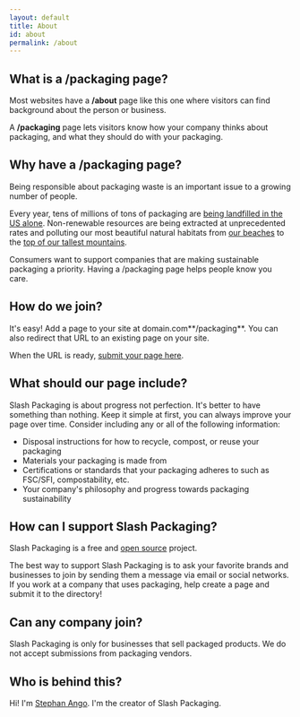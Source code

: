 ```yaml
---
layout: default
title: About
id: about
permalink: /about
---
```


## What is a /packaging page?

Most websites have a **/about** page like this one where visitors can find background about the person or business.

A **/packaging** page lets visitors know how your company thinks about packaging, and what they should do with your packaging.

## Why have a /packaging page?

Being responsible about packaging waste is an important issue to a growing number of people.

Every year, tens of millions of tons of packaging are [being landfilled in the US alone](https://www.epa.gov/facts-and-figures-about-materials-waste-and-recycling/containers-and-packaging-product-specific-data). Non-renewable resources are being extracted at unprecedented rates and polluting our most beautiful natural habitats from [our beaches](https://oceanconservancy.org/) to the [top of our tallest mountains](https://www.livescience.com/63061-how-much-trash-mount-everest.html).

Consumers want to support companies that are making sustainable packaging a priority. Having a /packaging page helps people know you care.

## How do we join?

It's easy! Add a page to your site at domain.com**/packaging**. You can also redirect that URL to an existing page on your site.

When the URL is ready, [submit your page here](https://airtable.com/shrBfYGhy7OGUb40S).

## What should our page include?

Slash Packaging is about progress not perfection. It's better to have something than nothing. Keep it simple at first, you can always improve your page over time. Consider including any or all of the following information:

- Disposal instructions for how to recycle, compost, or reuse your packaging
- Materials your packaging is made from
- Certifications or standards that your packaging adheres to such as FSC/SFI, compostability, etc.
- Your company's philosophy and progress towards packaging sustainability

## How can I support Slash Packaging?

Slash Packaging is a free and [open source](https://github.com/kepano/slashpackaging) project.

The best way to support Slash Packaging is to ask your favorite brands and businesses to join by sending them a message via email or social networks. If you work at a company that uses packaging, help create a page and submit it to the directory!

## Can any company join?

Slash Packaging is only for businesses that sell packaged products. We do not accept submissions from packaging vendors.

## Who is behind this?

Hi! I'm [Stephan Ango](https://stephanango.com/). I'm the creator of Slash Packaging.